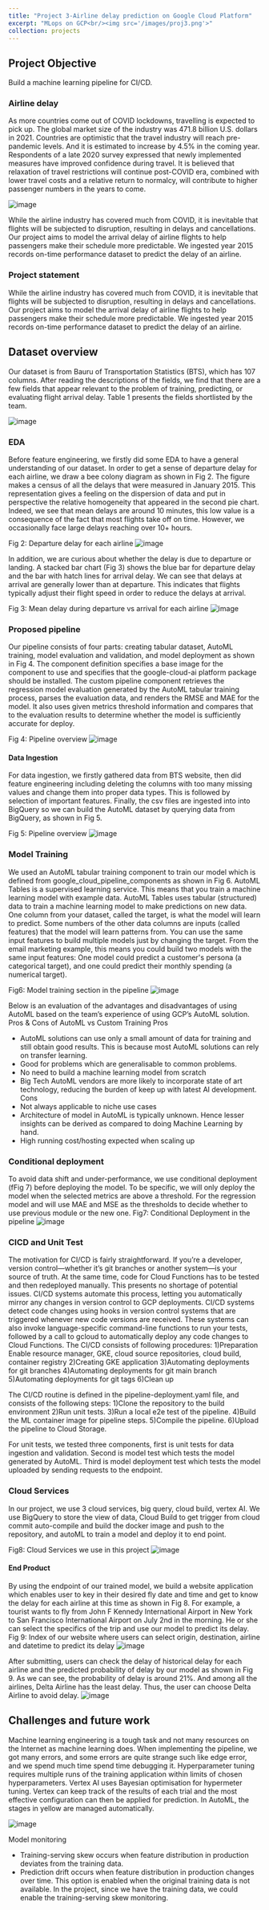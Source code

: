 ```yaml
---
title: "Project 3-Airline delay prediction on Google Cloud Platform"
excerpt: "MLops on GCP<br/><img src='/images/proj3.png'>"
collection: projects
---
```


## Project Objective

Build a machine learning pipeline for CI/CD.

### Airline delay

As more countries come out of COVID lockdowns, travelling is expected to pick up. The global market size of the industry was 471.8 billion U.S. dollars in 2021. Countries are optimistic that the travel industry will reach pre-pandemic levels.  And it is estimated to increase by 4.5% in the coming year. Respondents of a late 2020 survey expressed that newly implemented measures have improved confidence during travel. It is believed that relaxation of travel restrictions will continue post-COVID era, combined with lower travel costs and a relative return to normalcy, will contribute to higher passenger numbers in the years to come. 

![image](https://user-images.githubusercontent.com/44923423/180154835-f37939df-fa35-4176-8666-48f5d42d0c9b.png)

While the airline industry has covered much from COVID, it is inevitable that flights will be subjected to disruption, resulting in delays and cancellations. Our project aims to model the arrival delay of airline flights to help passengers make their schedule more predictable. We ingested year 2015 records on-time performance dataset to predict the delay of an airline.


### Project statement
While the airline industry has covered much from COVID, it is inevitable that flights will be subjected to disruption, resulting in delays and cancellations. Our project aims to model the arrival delay of airline flights to help passengers make their schedule more predictable. We ingested year 2015 records on-time performance dataset to predict the delay of an airline.


## Dataset overview

Our dataset is from Bauru of Transportation Statistics (BTS), which has 107 columns. After reading the descriptions of the fields, we find that there are a few fields that appear relevant to the problem of training, predicting, or evaluating flight arrival delay. Table 1 presents the fields shortlisted by the team.

![image](https://user-images.githubusercontent.com/44923423/180155549-ab580e1f-35f7-43e4-a4f2-67dcc8e698ff.png)

### EDA

Before feature engineering, we firstly did some EDA to have a general understanding of our dataset. In order to get a sense of departure delay for each airline, we draw a bee colony diagram as shown in Fig 2. The figure makes a census of all the delays that were measured in January 2015. This representation gives a feeling on the dispersion of data and put in perspective the relative homogeneity that appeared in the second pie chart. Indeed, we see that mean delays are around 10 minutes, this low value is a consequence of the fact that most flights take off on time. However, we occasionally face large delays reaching over 10+ hours.

Fig 2: Departure delay for each airline 
![image](https://user-images.githubusercontent.com/44923423/180155723-31c7a24f-b9ca-43e2-a4f9-a06cba44e11e.png)

In addition, we are curious about whether the delay is due to departure or landing. A stacked bar chart (Fig 3) shows the blue bar for departure delay and the bar with hatch lines for arrival delay. We can see that delays at arrival are generally lower than at departure. This indicates that flights typically adjust their flight speed in order to reduce the delays at arrival.

Fig 3: Mean delay during departure vs arrival for each airline 
![image](https://user-images.githubusercontent.com/44923423/180156246-2ae68ad8-2e28-4af2-b256-950284cbd5dc.png)

### Proposed pipeline

Our pipeline consists of four parts: creating tabular dataset, AutoML training, model evaluation and validation, and model deployment as shown in Fig 4. The component definition specifies a base image for the component to use and specifies that the google-cloud-ai platform package should be installed. The custom pipeline component retrieves the regression model evaluation generated by the AutoML tabular training process, parses the evaluation data, and renders the RMSE and MAE for the model. It also uses given metrics threshold information and compares that to the evaluation results to determine whether the model is sufficiently accurate for deploy.

Fig 4: Pipeline overview
![image](https://user-images.githubusercontent.com/44923423/180156507-d38df66d-6f18-4530-ac54-926e18a6915d.png)

#### Data Ingestion
For data ingestion, we firstly gathered data from BTS website, then did feature engineering including deleting the columns with too many missing values and change them into proper data types. This is followed by selection of important features. Finally, the csv files are ingested into into BigQuery so we can build the AutoML dataset by querying data from BigQuery, as shown in Fig 5.

Fig 5: Pipeline overview
![image](https://user-images.githubusercontent.com/44923423/180156759-947db3b4-76d1-4767-a91a-9b18d97ba9ff.png)

### Model Training
We used an AutoML tabular training component to train our model which is defined from google_cloud_pipeline_components as shown in Fig 6. AutoML Tables is a supervised learning service. This means that you train a machine learning model with example data. AutoML Tables uses tabular (structured) data to train a machine learning model to make predictions on new data. One column from your dataset, called the target, is what the model will learn to predict. Some numbers of the other data columns are inputs (called features) that the model will learn patterns from. You can use the same input features to build multiple models just by changing the target. From the email marketing example, this means you could build two models with the same input features: One model could predict a customer's persona (a categorical target), and one could predict their monthly spending (a numerical target).

Fig6: Model training section in the pipeline
![image](https://user-images.githubusercontent.com/44923423/180156909-7675fcfa-f162-4c31-a9b8-44784d5c75dc.png)

Below is an evaluation of the advantages and disadvantages of using AutoML based on the team’s experience of using GCP’s AutoML solution.
Pros & Cons of AutoML vs Custom Training
Pros
- AutoML solutions can use only a small amount of data for training and still obtain good results. This is because most AutoML solutions can rely on transfer learning.
- Good for problems which are generalisable to common problems.
- No need to build a machine learning model from scratch
- Big Tech AutoML vendors are more likely to incorporate state of art technology, reducing the burden of keep up with latest AI development.
Cons
- Not always applicable to niche use cases 
- Architecture of model in AutoML is typically unknown. Hence lesser insights can be derived as compared to doing Machine Learning by hand.
- High running cost/hosting expected when scaling up

### Conditional deployment
To avoid data shift and under-performance, we use conditional deployment (fFig 7) before deploying the model. To be specific, we will only deploy the model when the selected metrics are above a threshold. For the regression model and will use MAE and MSE as the thresholds to decide whether to use previous module or the new one.
Fig7: Conditional Deployment in the pipeline
![image](https://user-images.githubusercontent.com/44923423/180157216-ea0cfda2-a8e6-405d-a62c-a5b81843a9b6.png)

### CICD and Unit Test

The motivation for CI/CD is fairly straightforward. If you’re a developer, version control—whether it’s git branches or another system—is your source of truth. At the same time, code for Cloud Functions has to be tested and then redeployed manually. This presents no shortage of potential issues.
CI/CD systems automate this process, letting you automatically mirror any changes in version control to GCP deployments. CI/CD systems detect code changes using hooks in version control systems that are triggered whenever new code versions are received. These systems can also invoke language-specific command-line functions to run your tests, followed by a call to gcloud to automatically deploy any code changes to Cloud Functions.
The CI/CD consists of following procedures:
1)Preparation
Enable resource manager, GKE, cloud source repositories, cloud build, container registry
2)Creating GKE application
3)Automating deployments for git branches
4)Automating deployments for git main branch
5)Automating deployments for git tags
6)Clean up

The CI/CD routine is defined in the pipeline-deployment.yaml file, and consists of the following steps:
1)Clone the repository to the build environment
2)Run unit tests.
3)Run a local e2e test of the pipeline.
4)Build the ML container image for pipeline steps.
5)Compile the pipeline.
6)Upload the pipeline to Cloud Storage.

For unit tests, we tested three components, first is unit tests for data ingestion and validation. Second is model test which tests the model generated by AutoML. Third is model deployment test which tests the model uploaded by sending requests to the endpoint.

### Cloud Services
In our project, we use 3 cloud services, big query, cloud build, vertex AI. We use BigQuery to store the view of data, Cloud Build to get trigger from cloud commit auto-compile and build the docker image and push to the repository, and autoML to train a model and deploy it to end point.

Fig8: Cloud Services we use in this project
![image](https://user-images.githubusercontent.com/44923423/180157466-1ad596f5-14c3-4c23-9fb4-963e94108e64.png)

#### End Product

By using the endpoint of our trained model, we build a website application which enables user to key in their desired fly date and time and get to know the delay for each airline at this time as shown in Fig 8. For example, a tourist wants to fly from John F Kennedy International Airport in New York to San Francisco International Airport on July 2nd in the morning. He or she can select the specifics of the trip and use our model to predict its delay.
Fig 9: Index of our website where users can select origin, destination, airline and datetime to predict its delay
![image](https://user-images.githubusercontent.com/44923423/180157686-69b83865-7332-4e53-ad3f-6755f344309e.png)

After submitting, users can check the delay of historical delay for each airline and the predicted probability of delay by our model as shown in Fig 9. As we can see, the probability of delay is around 21%. And among all the airlines, Delta Airline has the least delay. Thus, the user can choose Delta Airline to avoid delay.
![image](https://user-images.githubusercontent.com/44923423/180157825-6d180d34-45bb-4cf1-bad4-1fb1a5aaca6b.png)

## Challenges and future work
Machine learning engineering is a tough task and not many resources on the Internet as machine learning does. When implementing the pipeline, we got many errors, and some errors are quite strange such like edge error, and we spend much time spend time debugging it.
Hyperparameter tuning requires multiple runs of the training application within limits of chosen hyperparameters. Vertex AI uses Bayesian optimisation for hypermeter tuning. Vertex can keep track of the results of each trial and the most effective configuration can then be applied for prediction. In AutoML, the stages in yellow are managed automatically. 

![image](https://user-images.githubusercontent.com/44923423/180158266-0daf2e82-ae40-4cec-ba9c-b04cf405ce0a.png)

Model monitoring
- Training-serving skew occurs when feature distribution in production deviates from the training data.
- Prediction drift occurs when feature distribution in production changes over time. This option is enabled when the original training data is not available. 
In the project, since we have the training data, we could enable the training-serving skew monitoring.